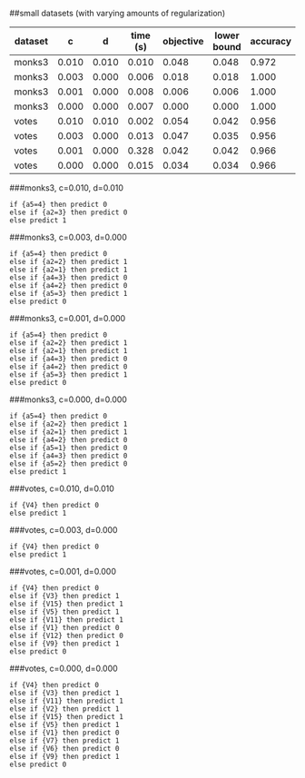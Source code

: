 ##small datasets (with varying amounts of regularization)

| dataset | c | d | time (s) | objective | lower bound | accuracy | upper bound |
| --- | --- | --- | --- | --- | --- | --- | --- |
| monks3 | 0.010 | 0.010 | 0.010 | 0.048 | 0.048 | 0.972 | 0.972 |
| monks3 | 0.003 | 0.000 | 0.006 | 0.018 | 0.018 | 1.000 | 1.000 |
| monks3 | 0.001 | 0.000 | 0.008 | 0.006 | 0.006 | 1.000 | 1.000 |
| monks3 | 0.000 | 0.000 | 0.007 | 0.000 | 0.000 | 1.000 | 1.000 |
| votes | 0.010 | 0.010 | 0.002 | 0.054 | 0.042 | 0.956 | 0.968 |
| votes | 0.003 | 0.000 | 0.013 | 0.047 | 0.035 | 0.956 | 0.968 |
| votes | 0.001 | 0.000 | 0.328 | 0.042 | 0.042 | 0.966 | 0.966 |
| votes | 0.000 | 0.000 | 0.015 | 0.034 | 0.034 | 0.966 | 0.966 |

###monks3, c=0.010, d=0.010

	if {a5=4} then predict 0
	else if {a2=3} then predict 0
	else predict 1

###monks3, c=0.003, d=0.000

	if {a5=4} then predict 0
	else if {a2=2} then predict 1
	else if {a2=1} then predict 1
	else if {a4=3} then predict 0
	else if {a4=2} then predict 0
	else if {a5=3} then predict 1
	else predict 0

###monks3, c=0.001, d=0.000

	if {a5=4} then predict 0
	else if {a2=2} then predict 1
	else if {a2=1} then predict 1
	else if {a4=3} then predict 0
	else if {a4=2} then predict 0
	else if {a5=3} then predict 1
	else predict 0

###monks3, c=0.000, d=0.000

	if {a5=4} then predict 0
	else if {a2=2} then predict 1
	else if {a2=1} then predict 1
	else if {a4=2} then predict 0
	else if {a5=1} then predict 0
	else if {a4=3} then predict 0
	else if {a5=2} then predict 0
	else predict 1

###votes, c=0.010, d=0.010

	if {V4} then predict 0
	else predict 1

###votes, c=0.003, d=0.000

	if {V4} then predict 0
	else predict 1

###votes, c=0.001, d=0.000

	if {V4} then predict 0
	else if {V3} then predict 1
	else if {V15} then predict 1
	else if {V5} then predict 1
	else if {V11} then predict 1
	else if {V1} then predict 0
	else if {V12} then predict 0
	else if {V9} then predict 1
	else predict 0

###votes, c=0.000, d=0.000

	if {V4} then predict 0
	else if {V3} then predict 1
	else if {V11} then predict 1
	else if {V2} then predict 1
	else if {V15} then predict 1
	else if {V5} then predict 1
	else if {V1} then predict 0
	else if {V7} then predict 1
	else if {V6} then predict 0
	else if {V9} then predict 1
	else predict 0
